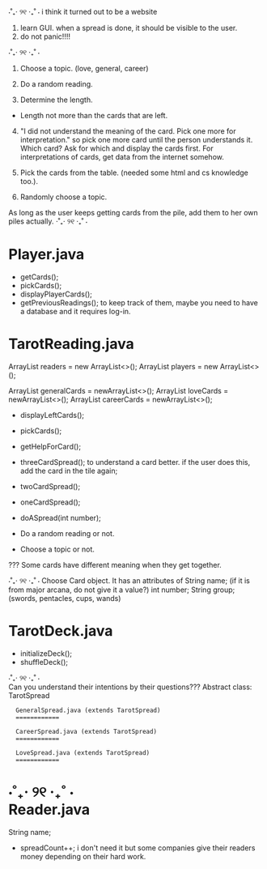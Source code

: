 ⋅˚₊‧ ୨୧ ‧₊˚ ⋅
i think it turned out to be a website 
1. learn GUI. 
when a spread is done, it should be visible to the user.
2. do not panic!!!!

⋅˚₊‧ ୨୧ ‧₊˚ ⋅
1. Choose a topic. (love, general, career)

2. Do a random reading.

3. Determine the length.
* Length not more than the cards that are left.   

4. "I did not understand the meaning of the card. Pick one more for interpretation." so pick one more card until the person understands it. Which card? Ask for which and display the cards first. 
For interpretations of cards, get data from the internet somehow.

6. Pick the cards from the table. (needed some html and cs knowledge too.).


7. Randomly choose a topic.

As long as the user keeps getting cards from the pile, add them to her own piles actually.
⋅˚₊‧ ୨୧ ‧₊˚ ⋅


Player.java
============
* getCards(); 
* pickCards();
* displayPlayerCards();
* getPreviousReadings(); 
to keep track of them, maybe you need to have a database and it requires log-in.

TarotReading.java
============
ArrayList<Reader> readers = new ArrayList<>();
ArrayList<Player> players = new ArrayList<>();

ArrayList<Card> generalCards = newArrayList<>();
ArrayList<Card> loveCards = newArrayList<>();
ArrayList<Card> careerCards = newArrayList<>();

* displayLeftCards();
* pickCards();
* getHelpForCard(); 

* threeCardSpread();
to understand a card better. if the user does this, add the card in the tile again;
* twoCardSpread();
* oneCardSpread();
* doASpread(int number); 

* Do a random reading or not.
* Choose a topic or not.


??? Some cards have different meaning when they get together.

⋅˚₊‧ ୨୧ ‧₊˚ ⋅ 
Choose Card object. 
It has an attributes of 
String name; (if it is from major arcana, do not give it a value?)
int number;
String group; (swords, pentacles, cups, wands)

TarotDeck.java
============

* initializeDeck();
* shuffleDeck();


⋅˚₊‧ ୨୧ ‧₊˚ ⋅  
Can you understand their intentions by their questions???
Abstract class: TarotSpread

      GeneralSpread.java (extends TarotSpread)
      ============

      CareerSpread.java (extends TarotSpread)
      ============

      LoveSpread.java (extends TarotSpread)
      ============

⋅˚₊‧ ୨୧ ‧₊˚ ⋅  
Reader.java
============
String name;
* spreadCount++;
i don't need it but some companies give their readers money depending on their hard work.

